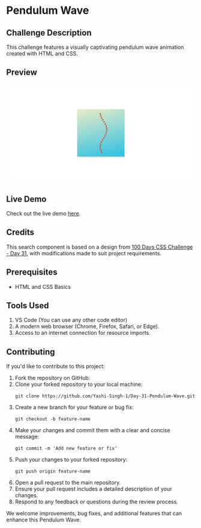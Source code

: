 <h1>Pendulum Wave</h1>

<h2>Challenge Description</h2>

<p>This challenge features a visually captivating pendulum wave animation created with HTML and CSS.</p>

<h2>Preview</h2>

<img src="Preview.png" alt="Pendulum Wave Preview">

<h2>Live Demo</h2>

<p>Check out the live demo <a href="https://codepen.io/Yashi-Singh/pen/wvLBgYY">here</a>.</p>

<h2>Credits</h2>

<p> This search component is based on a design from <a href="https://100dayscss.com/days/31/">100 Days CSS Challenge - Day 31</a>, with modifications made to suit project requirements. </p>

<h2>Prerequisites</h2>

<ul>
    <li>HTML and CSS Basics</li>
</ul>

<h2>Tools Used</h2>

<ol>
    <li>VS Code (You can use any other code editor)</li>
    <li>A modern web browser (Chrome, Firefox, Safari, or Edge).</li>
    <li>Access to an internet connection for resource imports.</li>
</ol>

<h2>Contributing</h2>

<p>If you'd like to contribute to this project:</p>

<ol>
    <li>Fork the repository on GitHub.</li>
    <li>Clone your forked repository to your local machine:</li>
    <pre><code>git clone https://github.com/Yashi-Singh-1/Day-31-Pendulum-Wave.git</code></pre>
    <li>Create a new branch for your feature or bug fix:</li>
    <pre><code>git checkout -b feature-name</code></pre>
    <li>Make your changes and commit them with a clear and concise message:</li>
    <pre><code>git commit -m 'Add new feature or fix'</code></pre>
    <li>Push your changes to your forked repository:</li>
    <pre><code>git push origin feature-name</code></pre>
    <li>Open a pull request to the main repository.</li>
    <li>Ensure your pull request includes a detailed description of your changes.</li>
    <li>Respond to any feedback or questions during the review process.</li>
</ol>

<p>We welcome improvements, bug fixes, and additional features that can enhance this Pendulum Wave.</p>
